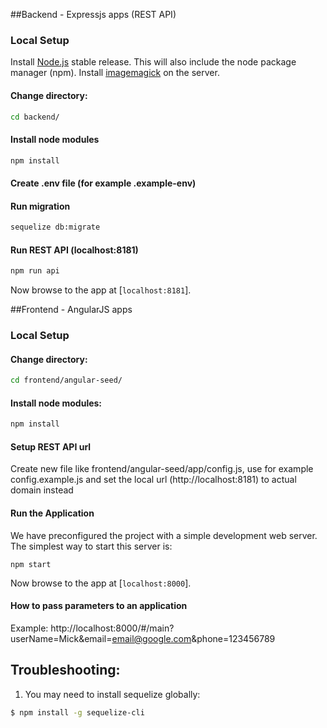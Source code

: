 ##Backend - Expressjs apps (REST API)
### Local Setup

Install [Node.js](https://nodejs.org/) stable release. This will also include the node package manager (npm).
Install [imagemagick](http://www.imagemagick.org/) on the server.

#### Change directory:
```sh
cd backend/
```

#### Install node modules
```sh
npm install
```

#### Create .env file (for example .example-env)

#### Run migration
```sh
sequelize db:migrate
```

#### Run REST API (localhost:8181)
```sh
npm run api
```
Now browse to the app at [`localhost:8181`].


##Frontend - AngularJS apps
### Local Setup

#### Change directory:
```sh
cd frontend/angular-seed/
```

#### Install node modules:
```sh
npm install
```

#### Setup REST API url

Create new file like frontend/angular-seed/app/config.js, use for example config.example.js and set the local url (http://localhost:8181) to actual domain instead


#### Run the Application

We have preconfigured the project with a simple development web server. The simplest way to start this server is:

```
npm start
```

Now browse to the app at [`localhost:8000`].

#### How to pass parameters to an application
Example: http://localhost:8000/#/main?userName=Mick&email=email@google.com&phone=123456789

## Troubleshooting:

1. You may need to install sequelize globally:
```bash
$ npm install -g sequelize-cli
```





